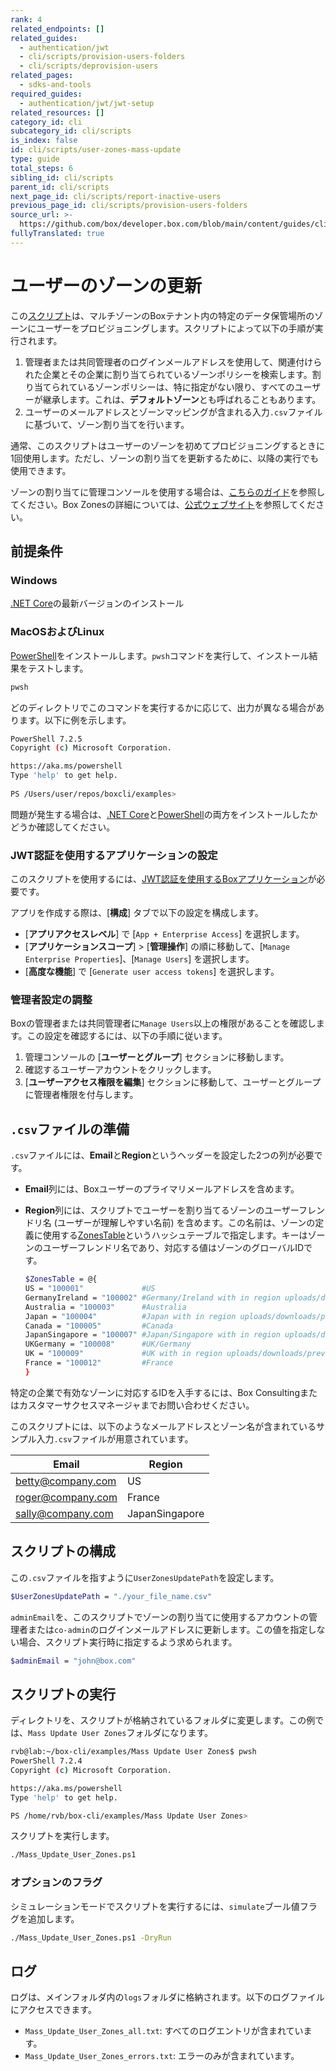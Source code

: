 ```yaml
---
rank: 4
related_endpoints: []
related_guides:
  - authentication/jwt
  - cli/scripts/provision-users-folders
  - cli/scripts/deprovision-users
related_pages:
  - sdks-and-tools
required_guides:
  - authentication/jwt/jwt-setup
related_resources: []
category_id: cli
subcategory_id: cli/scripts
is_index: false
id: cli/scripts/user-zones-mass-update
type: guide
total_steps: 6
sibling_id: cli/scripts
parent_id: cli/scripts
next_page_id: cli/scripts/report-inactive-users
previous_page_id: cli/scripts/provision-users-folders
source_url: >-
  https://github.com/box/developer.box.com/blob/main/content/guides/cli/scripts/user-zones-mass-update.md
fullyTranslated: true
---
```

# ユーザーのゾーンの更新

この[スクリプト][script]は、マルチゾーンのBoxテナント内の特定のデータ保管場所のゾーンにユーザーをプロビジョニングします。スクリプトによって以下の手順が実行されます。

<!-- markdownlint-disable line-length -->

1. 管理者または共同管理者のログインメールアドレスを使用して、関連付けられた企業とその企業に割り当てられているゾーンポリシーを検索します。割り当てられているゾーンポリシーは、特に指定がない限り、すべてのユーザーが継承します。これは、**デフォルトゾーン**とも呼ばれることもあります。
2. ユーザーのメールアドレスとゾーンマッピングが含まれる入力`.csv`ファイルに基づいて、ゾーン割り当てを行います。

<message>

通常、このスクリプトはユーザーのゾーンを初めてプロビジョニングするときに1回使用します。ただし、ゾーンの割り当てを更新するために、以降の実行でも使用できます。

</message>

ゾーンの割り当てに管理コンソールを使用する場合は、[こちらのガイド][zonesguide]を参照してください。Box Zonesの詳細については、[公式ウェブサイト][zonespage]を参照してください。

## 前提条件

### Windows

[.NET Core](https://dotnet.microsoft.com/download)の最新バージョンのインストール

### MacOSおよびLinux

[PowerShell][pwsh]をインストールします。`pwsh`コマンドを実行して、インストール結果をテストします。

```bash
pwsh 
```

どのディレクトリでこのコマンドを実行するかに応じて、出力が異なる場合があります。以下に例を示します。

```bash
PowerShell 7.2.5
Copyright (c) Microsoft Corporation.

https://aka.ms/powershell
Type 'help' to get help.
  
PS /Users/user/repos/boxcli/examples> 
```

<message>

問題が発生する場合は、[.NET Core](https://dotnet.microsoft.com/download)と[PowerShell][pwsh]の両方をインストールしたかどうか確認してください。

</message>

### JWT認証を使用するアプリケーションの設定

このスクリプトを使用するには、[JWT認証を使用するBoxアプリケーション][jwtapp]が必要です。

アプリを作成する際は、\[**構成**] タブで以下の設定を構成します。

* \[**アプリアクセスレベル**] で \[`App + Enterprise Access`] を選択します。
* \[**アプリケーションスコープ**] > \[**管理操作**] の順に移動して、\[`Manage Enterprise Properties`]、\[`Manage Users`] を選択します。
* \[**高度な機能**] で \[`Generate user access tokens`] を選択します。

### 管理者設定の調整

Boxの管理者または共同管理者に`Manage Users`以上の権限があることを確認します。この設定を確認するには、以下の手順に従います。

1. 管理コンソールの \[**ユーザーとグループ**] セクションに移動します。
2. 確認するユーザーアカウントをクリックします。
3. \[**ユーザーアクセス権限を編集**] セクションに移動して、ユーザーとグループに管理者権限を付与します。 

## `.csv`ファイルの準備

`.csv`ファイルには、**Email**と**Region**というヘッダーを設定した2つの列が必要です。 

* **Email**列には、Boxユーザーのプライマリメールアドレスを含めます。 
* **Region**列には、スクリプトでユーザーを割り当てるゾーンのユーザーフレンドリ名 (ユーザーが理解しやすい名前) を含めます。この名前は、ゾーンの定義に使用する[ZonesTable][zonestable]というハッシュテーブルで指定します。キーはゾーンのユーザーフレンドリ名であり、対応する値はゾーンのグローバルIDです。 

  ```bash
  $ZonesTable = @{
  US = "100001"             #US
  GermanyIreland = "100002" #Germany/Ireland with in region uploads/downloads/previews
  Australia = "100003"      #Australia
  Japan = "100004"          #Japan with in region uploads/downloads/previews
  Canada = "100005"         #Canada
  JapanSingapore = "100007" #Japan/Singapore with in region uploads/downloads/previews
  UKGermany = "100008"      #UK/Germany
  UK = "100009"             #UK with in region uploads/downloads/previews
  France = "100012"         #France
  }

  ```

<message>

特定の企業で有効なゾーンに対応するIDを入手するには、Box Consultingまたはカスタマーサクセスマネージャまでお問い合わせください。

</message>

このスクリプトには、以下のようなメールアドレスとゾーン名が含まれているサンプル入力`.csv`ファイルが用意されています。

| Email                                         | Region         |
| --------------------------------------------- | -------------- |
| [betty@company.com](mailto:betty@company.com) | US             |
| [roger@company.com](mailto:roger@company.com) | France         |
| [sally@company.com](mailto:sally@company.com) | JapanSingapore |

## スクリプトの構成

この`.csv`ファイルを指すように`UserZonesUpdatePath`を設定します。

```bash
$UserZonesUpdatePath = "./your_file_name.csv"
```

`adminEmail`を、このスクリプトでゾーンの割り当てに使用するアカウントの管理者または`co-admin`のログインメールアドレスに更新します。この値を指定しない場合、スクリプト実行時に指定するよう求められます。

```bash
$adminEmail = "john@box.com"
```

## スクリプトの実行

ディレクトリを、スクリプトが格納されているフォルダに変更します。この例では、`Mass Update User Zones`フォルダになります。

```bash
rvb@lab:~/box-cli/examples/Mass Update User Zones$ pwsh
PowerShell 7.2.4
Copyright (c) Microsoft Corporation.

https://aka.ms/powershell
Type 'help' to get help.

PS /home/rvb/box-cli/examples/Mass Update User Zones>
```

スクリプトを実行します。

```bash
./Mass_Update_User_Zones.ps1
```

### オプションのフラグ

シミュレーションモードでスクリプトを実行するには、`simulate`ブール値フラグを追加します。

```bash
./Mass_Update_User_Zones.ps1 -DryRun
```

## ログ

ログは、メインフォルダ内の`logs`フォルダに格納されます。以下のログファイルにアクセスできます。

* `Mass_Update_User_Zones_all.txt`: すべてのログエントリが含まれています。
* `Mass_Update_User_Zones_errors.txt`: エラーのみが含まれています。

<!-- markdownlint-enable line-length -->

[zonesguide]: https://support.box.com/hc/en-us/articles/360044193533-Assigning-Zones-through-the-Admin-Console

[script]: https://github.com/box/boxcli/tree/main/examples/Mass%20Update%20User%20Zones

[zonespage]: https://www.box.com/zones

[zonestable]: https://github.com/box/boxcli/blob/main/examples/Mass%20Update%20User%20Zones/Mass_Update_User_Zones.ps1#L23

[jwtapp]: g://cli/cli-docs/jwt-cli

[scripts]: https://github.com/box/boxcli/tree/main/examples

[pwsh]: https://docs.microsoft.com/en-us/powershell/scripting/install/installing-powershell?view=powershell-7.2

[console]: https://app.box.com/developers/console
